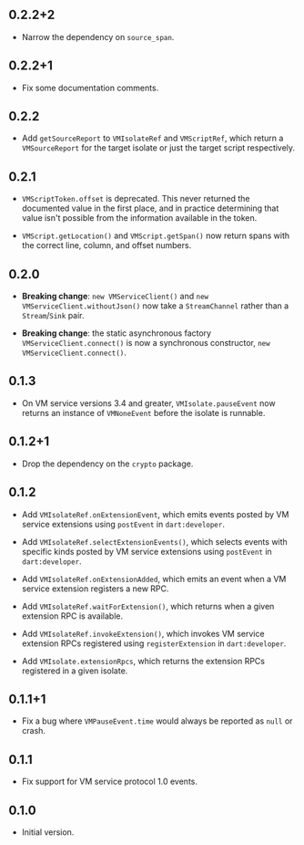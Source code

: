 ## 0.2.2+2

* Narrow the dependency on `source_span`.

## 0.2.2+1

* Fix some documentation comments.

## 0.2.2

* Add `getSourceReport` to `VMIsolateRef` and `VMScriptRef`, which return a 
  `VMSourceReport` for the target isolate or just the target script 
  respectively.

## 0.2.1

* `VMScriptToken.offset` is deprecated. This never returned the documented value
  in the first place, and in practice determining that value isn't possible from
  the information available in the token.

* `VMScript.getLocation()` and `VMScript.getSpan()` now return spans with the
  correct line, column, and offset numbers.

## 0.2.0

* **Breaking change**: `new VMServiceClient()` and `new
  VMServiceClient.withoutJson()` now take a `StreamChannel` rather than a
  `Stream`/`Sink` pair.

* **Breaking change**: the static asynchronous factory
  `VMServiceClient.connect()` is now a synchronous constructor, `new
  VMServiceClient.connect()`.

## 0.1.3

* On VM service versions 3.4 and greater, `VMIsolate.pauseEvent` now returns an
  instance of `VMNoneEvent` before the isolate is runnable.

## 0.1.2+1

* Drop the dependency on the `crypto` package.

## 0.1.2

* Add `VMIsolateRef.onExtensionEvent`, which emits events posted by VM service
  extensions using `postEvent` in `dart:developer`.

* Add `VMIsolateRef.selectExtensionEvents()`, which selects events with specific
  kinds posted by VM service extensions using `postEvent` in `dart:developer`.

* Add `VMIsolateRef.onExtensionAdded`, which emits an event when a VM service
  extension registers a new RPC.

* Add `VMIsolateRef.waitForExtension()`, which returns when a given extension
  RPC is available.

* Add `VMIsolateRef.invokeExtension()`, which invokes VM service extension RPCs
  registered using `registerExtension` in `dart:developer`.

* Add `VMIsolate.extensionRpcs`, which returns the extension RPCs registered in
  a given isolate.

## 0.1.1+1

* Fix a bug where `VMPauseEvent.time` would always be reported as `null` or
  crash.

## 0.1.1

* Fix support for VM service protocol 1.0 events.

## 0.1.0

* Initial version.
